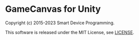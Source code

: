 # GameCanvas for Unity
Copyright (c) 2015-2023 Smart Device Programming.

This software is released under the MIT License, see [LICENSE](LICENSE.md).
